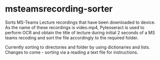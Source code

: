 # msteamsrecording-sorter

Sorts MS-Teams Lecture recordings that have been downloaded to device. As the name of these recordings is video.mp4, Pytesseract is used to perform OCR and obtain the title of lecture during initial 2 seconds of a MS teams recoding and sort the file accordingly to the required folder.

Currently sorting to directories and folder by using dictionaries and lists.
Changes to come - sorting via a reading a text file for instructions.
